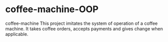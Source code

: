 # coffee-machine-OOP
coffee-machine This project imitates the system of operation of a coffee machine. It takes coffee orders, accepts payments and gives change when applicable. 
